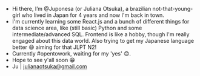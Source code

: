 - Hi there, I’m @Juponesa (or Juliana Otsuka), a brazilian not-that-young-girl who lived in Japan for 4 years and now I'm back in town.
- I'm currently learning some React.js and a bunch of different things for data science area, like (still basic) Python and some intermediate/advanced SQL. Frontend is like a hobby, though I'm really engaged about this data world. Also trying to get my Japanese language better 😅 aiming for that JLPT N2!
- Currently #opentowork, waiting for my 'yes' 😊. 
- Hope to see y'all soon 😁
- Ju | julianaotsuka@gmail.com


<!---
Juponesa/Juponesa is a ✨ special ✨ repository because its `README.md` (this file) appears on your GitHub profile.
You can click the Preview link to take a look at your changes.
--->

